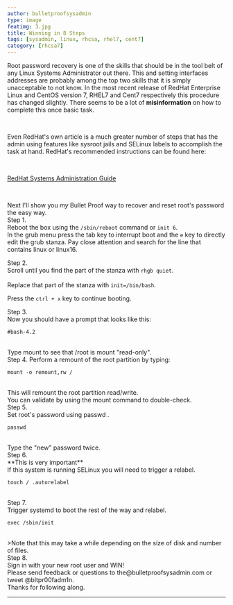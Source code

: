 ```yaml
---
author: bulletproofsysadmin
type: image
featimg: 3.jpg
title: Winning in 8 Steps
tags: [sysadmin, linux, rhcsa, rhel7, cent7]
category: [rhcsa7]
---
```


Root password recovery is one of the skills that should be in the tool belt of any Linux Systems Administrator out there.  This and setting interfaces addresses are probably among the top two skills that it is simply unacceptable to not know.  In the most recent release of RedHat Enterprise Linux and CentOS version 7, RHEL7 and Cent7 respectively this procedure has changed slightly.  There seems to be a lot of **misinformation** on how to complete this once basic task.

<br>

Even RedHat's own article is a much greater number of steps that has the admin using features like sysroot jails and SELinux labels to accomplish the task at hand. RedHat's recommended instructions can be found here:

<br>

[RedHat Systems Administration Guide](https://access.redhat.com/documentation/en-US/Red_Hat_Enterprise_Linux/7/html/System_Administrators_Guide/sec-Terminal_Menu_Editing_During_Boot.html#proc-Resetting_the_Root_Password_Using_rd.break)

<br>

Next I'll show you _my_ Bullet Proof way to recover and reset root's password the easy way.
<br>
Step 1.
<br>
Reboot the box using the `/sbin/reboot` command or `init 6`.
<br>
In the grub menu press the tab key to interrupt boot and the `e` key to directly edit the grub stanza.  Pay close attention and search for the line that contains linux or linux16.
<br>

Step 2.
<br>
Scroll until you find the part of the stanza with `rhgb quiet`.  
<br>
Replace that part of the stanza with `init=/bin/bash`.

Press the `ctrl + x` key to continue booting.
<br>

Step 3.
<br>
Now you should have a prompt that looks like this:
<br>

    #bash-4.2
    
<br>
Type mount to see that /root is mount "read-only".
<br>
Step 4.
Perform a remount of the root partition by typing:
<br>

    mount -o remount,rw /

<br>
This will remount the root partition read/write.
<br>
You can validate by using the mount command to double-check.
<br>
Step 5.
<br>
Set root's password using passwd .
<br>

    passwd

<br>
Type the "new" password twice.
<br>
Step 6.
<br>
**This is very important**
<br>
If this system is running SELinux you will need to trigger a relabel.
<br>

    touch / .autorelabel

<br>
Step 7.
<br>
Trigger systemd to boot the rest of the way and relabel.
<br>

    exec /sbin/init

<br>
>Note that this may take a while depending on the size of disk and number of files.
<br>
Step 8.
<br>
Sign in with your new root user and WIN!
<br>
Please send feedback or questions to the@bulletproofsysadmin.com or tweet @bltpr00fadm1n.
<br>
Thanks for following along.



---
